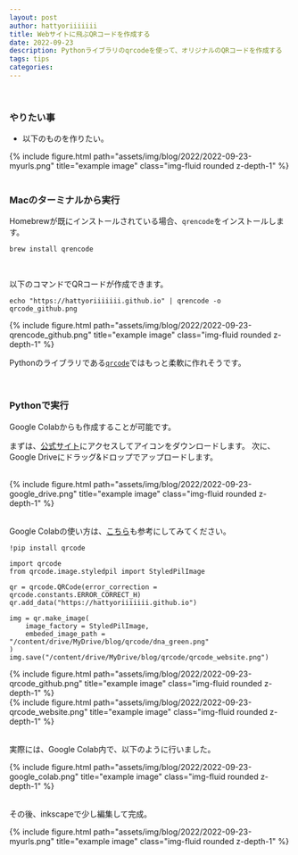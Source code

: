 ```yaml
---
layout: post
author: hattyoriiiiiii
title: Webサイトに飛ぶQRコードを作成する
date: 2022-09-23
description: Pythonライブラリのqrcodeを使って、オリジナルのQRコードを作成する
tags: tips
categories: 
---
```


<br>

### やりたい事

- 以下のものを作りたい。

<div class="row">
    <div class="col-sm mt-3 mt-md-0">
        {% include figure.html path="assets/img/blog/2022/2022-09-23-myurls.png" title="example image" class="img-fluid rounded z-depth-1" %}
    </div>
</div>

<br>

### Macのターミナルから実行

Homebrewが既にインストールされている場合、`qrencode`をインストールします。

```shell
brew install qrencode
```

<br>

以下のコマンドでQRコードが作成できます。

```shell
echo "https://hattyoriiiiiii.github.io" | qrencode -o qrcode_github.png
```

<div class="row">
    <div class="col-sm mt-3 mt-md-0">
        {% include figure.html path="assets/img/blog/2022/2022-09-23-qrencode_github.png" title="example image" class="img-fluid rounded z-depth-1" %}
    </div>
</div>

Pythonのライブラリである[`qrcode`](https://github.com/lincolnloop/python-qrcode)ではもっと柔軟に作れそうです。

<br>

### Pythonで実行

Google Colabからも作成することが可能です。

まずは、[公式サイト](https://github.com/logos)にアクセスしてアイコンをダウンロードします。
次に、Google Driveにドラッグ&ドロップでアップロードします。

<br>

<div class="row">
    <div class="col-sm mt-3 mt-md-0">
        {% include figure.html path="assets/img/blog/2022/2022-09-23-google_drive.png" title="example image" class="img-fluid rounded z-depth-1" %}
    </div>
</div>

<br>

Google Colabの使い方は、[こちら](blog/2022/GoogleColab/)も参考にしてみてください。


```shell
!pip install qrcode
```

```python3
import qrcode
from qrcode.image.styledpil import StyledPilImage

qr = qrcode.QRCode(error_correction = qrcode.constants.ERROR_CORRECT_H)
qr.add_data("https://hattyoriiiiiii.github.io")

img = qr.make_image(
    image_factory = StyledPilImage,
    embeded_image_path = "/content/drive/MyDrive/blog/qrcode/dna_green.png"
)
img.save("/content/drive/MyDrive/blog/qrcode/qrcode_website.png")
```

<div class="row">
    <div class="col-sm-6 mt-3 mt-md-0">
        {% include figure.html path="assets/img/blog/2022/2022-09-23-qrcode_github.png" title="example image" class="img-fluid rounded z-depth-1" %}
    </div>
    <div class="col-sm-6 mt-3 mt-md-0">
        {% include figure.html path="assets/img/blog/2022/2022-09-23-qrcode_website.png" title="example image" class="img-fluid rounded z-depth-1" %}
    </div>
</div>

<br>

実際には、Google Colab内で、以下のように行いました。

<div class="row">
    <div class="col-sm mt-3 mt-md-0">
        {% include figure.html path="assets/img/blog/2022/2022-09-23-google_colab.png" title="example image" class="img-fluid rounded z-depth-1" %}
    </div>
</div>

<br>

その後、inkscapeで少し編集して完成。

<div class="row">
    <div class="col-sm mt-3 mt-md-0">
        {% include figure.html path="assets/img/blog/2022/2022-09-23-myurls.png" title="example image" class="img-fluid rounded z-depth-1" %}
    </div>
</div>


